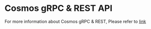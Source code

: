 # Cosmos gRPC & REST API

For more information about Cosmos gRPC & REST, Please refer to [link](https://node.metaos.im)

